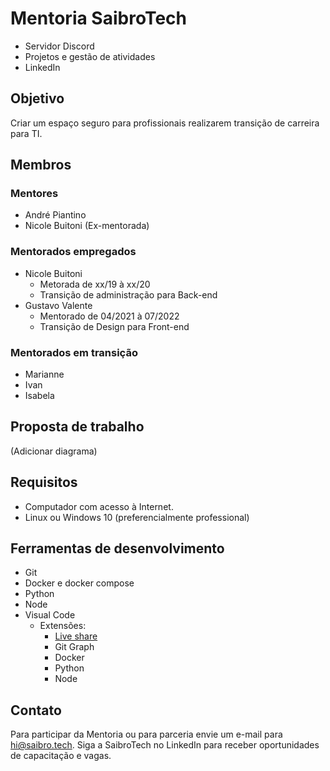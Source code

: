 # Mentoria SaibroTech

* Servidor Discord
* Projetos e gestão de atividades
* LinkedIn

## Objetivo

Criar um espaço seguro para profissionais realizarem transição de carreira para TI.

## Membros

### Mentores

* André Piantino
* Nicole Buitoni (Ex-mentorada)

### Mentorados empregados

* Nicole Buitoni
  * Metorada de xx/19 à xx/20
  * Transição de administração para Back-end
* Gustavo Valente
  * Mentorado de 04/2021 à 07/2022
  * Transição de Design para Front-end

### Mentorados em transição

* Marianne
* Ivan
* Isabela

## Proposta de trabalho

(Adicionar diagrama)

## Requisitos

* Computador com acesso à Internet.
* Linux ou Windows 10 (preferencialmente professional)

## Ferramentas de desenvolvimento 

* Git
* Docker e docker compose
* Python
* Node
* Visual Code
  * Extensões:
    * [Live share](https://code.visualstudio.com/learn/collaboration/live-share)
    * Git Graph
    * Docker
    * Python
    * Node

## Contato

Para participar da Mentoria ou para parceria envie um e-mail para hi@saibro.tech.
Siga a SaibroTech no LinkedIn para receber oportunidades de capacitação e vagas.

